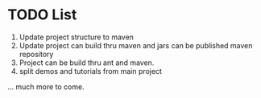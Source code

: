 TODO List
=========

1. Update project structure to maven
2. Update project can build thru maven and jars can be published maven repository
3. Project can be build thru ant and maven.
4. split demos and tutorials from main project

...
much more to come.
